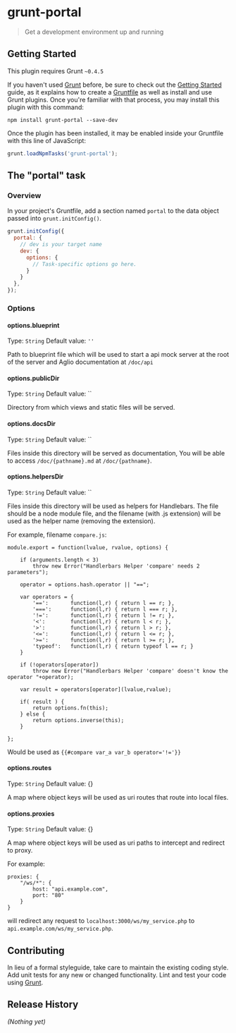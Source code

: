 # grunt-portal

> Get a development environment up and running

## Getting Started
This plugin requires Grunt `~0.4.5`

If you haven't used [Grunt](http://gruntjs.com/) before, be sure to check out the [Getting Started](http://gruntjs.com/getting-started) guide, as it explains how to create a [Gruntfile](http://gruntjs.com/sample-gruntfile) as well as install and use Grunt plugins. Once you're familiar with that process, you may install this plugin with this command:

```shell
npm install grunt-portal --save-dev
```

Once the plugin has been installed, it may be enabled inside your Gruntfile with this line of JavaScript:

```js
grunt.loadNpmTasks('grunt-portal');
```

## The "portal" task

### Overview
In your project's Gruntfile, add a section named `portal` to the data object passed into `grunt.initConfig()`.

```js
grunt.initConfig({
  portal: {
    // dev is your target name
    dev: {
      options: {
        // Task-specific options go here.
      }
    }
  },
});
```

### Options

#### options.blueprint
Type: `String`
Default value: `''`

Path to blueprint file which will be used to start a api mock server at the root of the server and Aglio documentation at `/doc/api`


#### options.publicDir
Type: `String`
Default value: ``

Directory from which views and static files will be served.


#### options.docsDir
Type: `String`
Default value: ``

Files inside this directory will be served as documentation, You will be able to access `/doc/{pathname}.md` at `/doc/{pathname}`.


#### options.helpersDir
Type: `String`
Default value: ``

Files inside this directory will be used as helpers for Handlebars. The file should be a node module file, and the filename (with .js extension) will be used as the helper name (removing the extension).

For example, filename `compare.js`:

    module.export = function(lvalue, rvalue, options) {

        if (arguments.length < 3)
            throw new Error("Handlerbars Helper 'compare' needs 2 parameters");

        operator = options.hash.operator || "==";

        var operators = {
            '==':       function(l,r) { return l == r; },
            '===':      function(l,r) { return l === r; },
            '!=':       function(l,r) { return l != r; },
            '<':        function(l,r) { return l < r; },
            '>':        function(l,r) { return l > r; },
            '<=':       function(l,r) { return l <= r; },
            '>=':       function(l,r) { return l >= r; },
            'typeof':   function(l,r) { return typeof l == r; }
        }

        if (!operators[operator])
            throw new Error("Handlerbars Helper 'compare' doesn't know the operator "+operator);

        var result = operators[operator](lvalue,rvalue);

        if( result ) {
            return options.fn(this);
        } else {
            return options.inverse(this);
        }

    };

Would be used as `{{#compare var_a var_b operator='!='}}`


#### options.routes
Type: `String`
Default value: {}

A map where object keys will be used as uri routes that route into local files.


#### options.proxies
Type: `String`
Default value: {}

A map where object keys will be used as uri paths to intercept and redirect to proxy.

For example:

    proxies: {
        "/ws/*": {
            host: "api.example.com",
            port: "80"
        }
    }

will redirect any request to `localhost:3000/ws/my_service.php` to `api.example.com/ws/my_service.php`.


## Contributing
In lieu of a formal styleguide, take care to maintain the existing coding style. Add unit tests for any new or changed functionality. Lint and test your code using [Grunt](http://gruntjs.com/).

## Release History
_(Nothing yet)_
